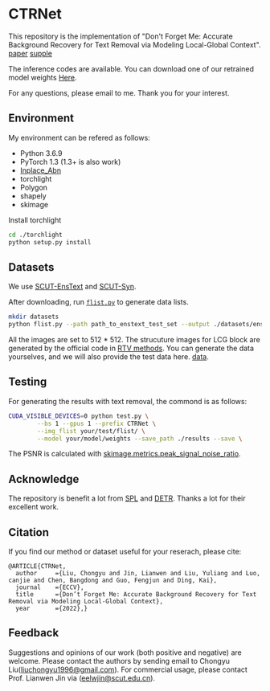 # CTRNet

This repository is the implementation of "Don't Forget Me: Accurate Background Recovery for Text Removal via Modeling Local-Global Context". [paper](https://arxiv.org/abs/2207.10273) [supple](https://drive.google.com/file/d/1PwiqIzv4jPYOmZLIoEoZSJpc1VqQcPWE/view?usp=sharing)

The inference codes are available. You can download one of our retrained model weights [Here](https://drive.google.com/file/d/1Z6i9RNVJ3EoAAaS0jC3tldQUhSzlu5Ar/view?usp=sharing).

For any questions, please email to me. Thank you for your interest. 

## Environment
My environment can be refered as follows:
- Python 3.6.9
- PyTorch 1.3 (1.3+ is also work)
- [Inplace_Abn](https://github.com/mapillary/inplace_abn)
- torchlight 
- Polygon
- shapely
- skimage

Install torchlight
```bash
cd ./torchlight
python setup.py install
```

## Datasets
We use [SCUT-EnsText](https://github.com/HCIILAB/SCUT-EnsText) and [SCUT-Syn](https://github.com/HCIILAB/Scene-Text-Removal).  

After downloading, run [`flist.py`](flist.py) to generate data lists. 

```bash
mkdir datasets
python flist.py --path path_to_enstext_test_set --output ./datasets/enstext_test.flist
```
All the images are set to 512 * 512. The strucuture images for LCG block are generated by the official code in [RTV methods](http://www.cse.cuhk.edu.hk/~leojia/projects/texturesep/). You can generate the data yourselves, and we will also provide the test data here. [data](https://drive.google.com/file/d/1U4WMlD6MW_x0y7-KE2ILxYDnvUBk8lfg/view?usp=sharing).

<!-- ## Training 
Create an new directory and place the pretrain weights for [TResNet_L](https://github.com/Alibaba-MIIL/ASL/blob/main/MODEL_ZOO.md) on OpenImage and our [Structure generator](https://github.com/Alibaba-MIIL/ASL/blob/main/MODEL_ZOO.md). You can also train the structure generator from scratch, but you should modify some codes in this project. 

```bash
CUDA_VISIBLE_DEVICES=0,1 python train.py \
        --bs 2 --gpus 2 --prefix CTRNet \
        --img_flist your/train/flist/of/paris \
        --TRresNet_path path/of/ASL/weight \
        --nEpochs 150
``` -->

## Testing 
For generating the results with text removal, the commond is as follows:

```bash
CUDA_VISIBLE_DEVICES=0 python test.py \
        --bs 1 --gpus 1 --prefix CTRNet \
        --img_flist your/test/flist/ \
        --model your/model/weights --save_path ./results --save \
```
The PSNR is calculated with [skimage.metrics.peak_signal_noise_ratio]().

## Acknowledge

The repository is benefit a lot from [SPL](https://github.com/WendongZh/SPL) and [DETR](https://github.com/facebookresearch/detr). Thanks a lot for their excellent work.

## Citation
If you find our method or dataset useful for your reserach, please cite:
```
@ARTICLE{CTRNet,
  author     ={Liu, Chongyu and Jin, Lianwen and Liu, Yuliang and Luo, canjie and Chen, Bangdong and Guo, Fengjun and Ding, Kai},
  journal    ={ECCV},
  title      ={Don’t Forget Me: Accurate Background Recovery for Text Removal via Modeling Local-Global Context},
  year       ={2022},}
```

## Feedback
Suggestions and opinions of our work (both positive and negative) are welcome. Please contact the authors by sending email to Chongyu Liu([liuchongyu1996@gmail.com](mailto:liuchongyu1996@gmail.com)). For commercial usage, please contact Prof. Lianwen Jin via ([eelwjin@scut.edu.cn](mailto:eelwjin@scut.edu.cn)).
